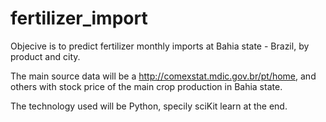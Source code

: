 # fertilizer_import

Objecive is to predict fertilizer monthly imports at Bahia state - Brazil, by product and city. 

The main source data will be a http://comexstat.mdic.gov.br/pt/home, and others with stock price of the main crop production in Bahia state.

The technology used will be Python, specily sciKit learn at the end.
